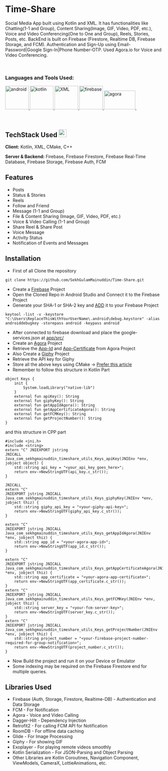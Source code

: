 # Time-Share

Social Media App built using Kotlin and XML. It has functionalities like Chatting(1-1 and Group), Content Sharing(Image, GIF, Video, PDF, etc.), Voice and Video Conferencing(One to One and Group), Reels, Stories, Posts, etc. BackEnd is built on Firebase (Firestore, Realtime DB, Firebase Storage, and FCM). Authentication and Sign-Up using Email-Password|Google Sign-In|Phone Number-OTP. Used Agora.io for Voice and Video Conferencing.
  <p><br></p>
  <h3 align="left">Languages and Tools Used:</h3>
<p> 
  <a href="https://developer.android.com" target="_blank" rel="noreferrer"> <img src="https://user-images.githubusercontent.com/73953395/221414435-71f899f1-d053-4ab6-b235-12e253b2bbd8.png" alt="android" width="75" height="75"/> </a>
  <a href="https://kotlinlang.org" target="_blank" rel="noreferrer"> <img src="https://www.vectorlogo.zone/logos/kotlinlang/kotlinlang-icon.svg" alt="kotlin" width="75" height="75"/> </a> 
  <a href="https://www.w3schools.com/xml/" target="_blank" rel="noreferrer"> <img src="https://cdn-icons-png.flaticon.com/128/136/136526.png" alt="XML" width="75" height="75"/> </a>
  <a href="https://firebase.google.com/" target="_blank" rel="noreferrer"> <img src="https://www.vectorlogo.zone/logos/firebase/firebase-icon.svg" alt="firebase" width="75" height="75"/> </a> 
  <a href="https://www.agora.io/en/" target="_blank" rel="noreferrer"> <img src="https://www.agora.io/en/wp-content/themes/agora-main/images/agora-logo.svg" alt="agora" width="100" height="60"/> </a> &nbsp; 
</p>
  
  <p><br></p>

## TechStack Used <img src="https://cdn-icons-png.flaticon.com/128/4997/4997543.png" width="25" height="25">

**Client:**  Kotlin, XML, CMake, C++ 

**Server & Backend:**  Firebase, Firebase Firestore, Firebase Real-Time Database, Firebase Storage, Firebase Auth, FCM

## Features
- Posts
- Status & Stories
- Reels
- Follow and Friend
- Message (1-1 and Group)
- File & Content Sharing (Image, GIF, Video, PDF, etc.)
- Voice & Video Calling (1-1 and Group)
- Share Reel & Share Post
- Voice Message
- Activity Status
- Notification of Events and Messages

## Installation
 - First of all Clone the repository
```
git clone https://github.com/SekhGulamMainuddin/Time-Share.git
```
- Create a [Firebase](https://console.firebase.google.com/) Project
- Open the Cloned Repo in Android Studio and Connect it to the Firebase Project 
- Generate your SHA-1 or SHA-2 key and [ADD](https://stackoverflow.com/questions/39144629/how-to-add-sha-1-to-android-application) it to your Firebase Project
```
keytool -list -v -keystore "C:\Users\ReplaceThisWithYourUserName\.android\debug.keystore" -alias androiddebugkey -storepass android -keypass android
```
- After connected to firebase download and place the google-services.json at [app/src/](https://i.stack.imgur.com/BFmz5.png)
- Create an [Agora](https://console.agora.io/) Project 
- Retrieve the [App-Id]() and [App-Certificate]() from Agora Project
- Also Create a [Giphy](https://developers.giphy.com/) Project
- Retrieve the API key for Giphy
- Store all the above keys using CMake -> [Prefer this article](https://www.codementor.io/blog/kotlin-apikeys-7o0g54qk5b)
- Remember to follow this structure in Kotlin Part 
```
object Keys {
    init {
        System.loadLibrary("native-lib")
    }
    external fun apiKey(): String
    external fun giphyKey(): String
    external fun getAppIdAgora(): String
    external fun getAppCertificateAgora(): String
    external fun getFCMKey(): String
    external fun getProjectNumber(): String
}
```
and this structure in CPP part
```
#include <jni.h>
#include <string>
extern "C" JNIEXPORT jstring
JNICALL
Java_com_sekhgmainuddin_timeshare_utils_Keys_apiKey(JNIEnv *env, jobject object) {
    std::string api_key = "<your_api_key_goes_here>";
    return env->NewStringUTF(api_key.c_str());
}

JNICALL
extern "C"
JNIEXPORT jstring JNICALL
Java_com_sekhgmainuddin_timeshare_utils_Keys_giphyKey(JNIEnv *env, jobject thiz) {
    std::string giphy_api_key = "<your-giphy-api-key>";
    return env->NewStringUTF(giphy_api_key.c_str());
}

extern "C"
JNIEXPORT jstring JNICALL
Java_com_sekhgmainuddin_timeshare_utils_Keys_getAppIdAgora(JNIEnv *env, jobject thiz) {
    std::string app_id = "<your-agora-app-id>";
    return env->NewStringUTF(app_id.c_str());
}

extern "C"
JNIEXPORT jstring JNICALL
Java_com_sekhgmainuddin_timeshare_utils_Keys_getAppCertificateAgora(JNIEnv *env, jobject thiz) {
    std::string app_certificate = "<your-agora-app-certificate>";
    return env->NewStringUTF(app_certificate.c_str());
}
extern "C"
JNIEXPORT jstring JNICALL
Java_com_sekhgmainuddin_timeshare_utils_Keys_getFCMKey(JNIEnv *env, jobject thiz) {
    std::string server_key = "<your-fcm-server-key>";
    return env->NewStringUTF(server_key.c_str());
}
extern "C"
JNIEXPORT jstring JNICALL
Java_com_sekhgmainuddin_timeshare_utils_Keys_getProjectNumber(JNIEnv *env, jobject thiz) {
    std::string project_number = "<your-firebase-project-number-required-for-group-notification>";
    return env->NewStringUTF(project_number.c_str());
}
```
- Now Build the project and run it on your Device or Emulator
- Some indexing may be required on the Firebase Firestore end for multiple queries.

## Libraries Used
- Firebase (Auth, Storage, Firestore, Realtime-DB) - Authentication and Data Storage
- FCM - For Notification
- Agora - Voice and Video Calling
- Dagger-Hilt - Dependency Injection
- Retrofit2 - For calling FCM API for Notification
- RoomDB - For offline data caching
- Glide - For Image Processing
- Giphy - For showing GIF
- Exoplayer - For playing remote videos smoothly
- Kotlin Serialization - For JSON-Parsing and Object Parsing
- Other Libraries are Kotlin Coroutines, Navigation Component, ViewModels, CameraX, LottieAnimations, etc.













